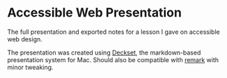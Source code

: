# Accessible Web Presentation

The full presentation and exported notes for a lesson I gave on accessible web design.

The presentation was created using [Deckset](http://www.decksetapp.com), the markdown-based presentation system for Mac. Should also be compatible with [remark](http://remarkjs.com/) with minor tweaking.
